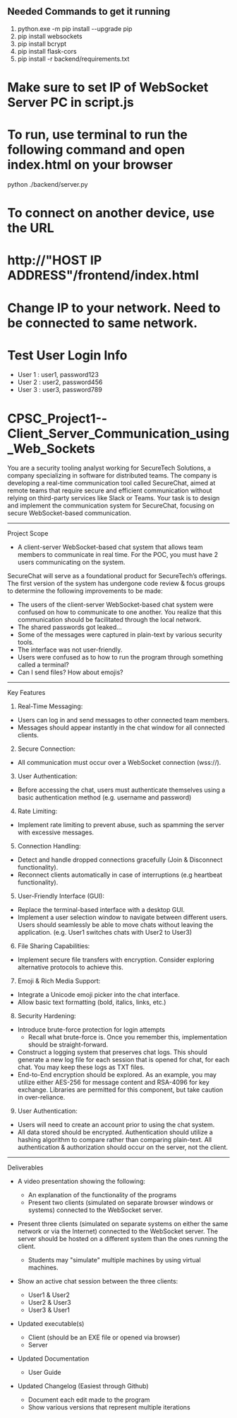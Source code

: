## Needed Commands to get it running
1. python.exe -m pip install --upgrade pip 
2. pip install websockets
3. pip install bcrypt
4. pip install flask-cors
5. pip install -r backend/requirements.txt

# Make sure to set IP of WebSocket Server PC in script.js

# To run, use terminal to run the following command and open index.html on your browser 
python ./backend/server.py

# To connect on another device, use the URL
# http://"HOST IP ADDRESS"/frontend/index.html
# Change IP to your network. Need to be connected to same network.

# Test User Login Info
- User 1 : user1, password123
- User 2 : user2, password456
- User 3 : user3, password789

# CPSC_Project1--Client_Server_Communication_using_Web_Sockets

You are a security tooling analyst working for SecureTech Solutions, a company specializing in software for distributed teams. The company is developing a real-time communication tool called SecureChat, aimed at remote teams that require secure and efficient communication without relying on third-party services like Slack or Teams. Your task is to design and implement the communication system for SecureChat, focusing on secure WebSocket-based communication.
 
-----------------------------------------------------------------------------------------
Project Scope

- A client-server WebSocket-based chat system that allows team members to communicate in real time. For the POC, you must have 2 users communicating on the system.

SecureChat will serve as a foundational product for SecureTech’s offerings. The first version of the system has undergone code review & focus groups to determine the following improvements to be made:

- The users of the client-server WebSocket-based chat system were confused on how to communicate to one another. You realize that this communication should be facilitated through the local network.
- The shared passwords got leaked...
- Some of the messages were captured in plain-text by various security tools. 
- The interface was not user-friendly.
- Users were confused as to how to run the program through something called a terminal?
- Can I send files? How about emojis?

-----------------------------------------------------------------------------------------
Key Features
1. Real-Time Messaging:

- Users can log in and send messages to other connected team members.
- Messages should appear instantly in the chat window for all connected clients.

2. Secure Connection:

- All communication must occur over a WebSocket connection (wss://).

3. User Authentication:

- Before accessing the chat, users must authenticate themselves using a basic authentication method (e.g. username and password)

4. Rate Limiting:

- Implement rate limiting to prevent abuse, such as spamming the server with excessive messages.

5. Connection Handling:

- Detect and handle dropped connections gracefully (Join & Disconnect functionality).
- Reconnect clients automatically in case of interruptions (e.g heartbeat functionality).

5. User-Friendly Interface (GUI):
- Replace the terminal-based interface with a desktop GUI.
- Implement a user selection window to navigate between different users. Users should seamlessly be able to move chats without leaving the application. (e.g. User1 switches chats with User2 to User3)

6. File Sharing Capabilities:
- Implement secure file transfers with encryption. Consider exploring alternative protocols to achieve this.

7. Emoji & Rich Media Support:

- Integrate a Unicode emoji picker into the chat interface.
- Allow basic text formatting (bold, italics, links, etc.)

8. Security Hardening:

- Introduce brute-force protection for login attempts
	- Recall what brute-force is. Once you remember this, implementation should be straight-forward.
- Construct a logging system that preserves chat logs. This should generate a new log file for each session that is opened for chat, for each chat. You may keep these logs as TXT files.
- End-to-End encryption should be explored. As an example, you may utilize either AES-256 for message content and RSA-4096 for key exchange. Libraries are permitted for this component, but take caution in over-reliance.

9. User Authentication: 

- Users will need to create an account prior to using the chat system.
- All data stored should be encrypted. Authentication should utilize a hashing algorithm to compare rather than comparing plain-text. All authentication & authorization should occur on the server, not the client.
 
-----------------------------------------------------------------------------------------
Deliverables
- A video presentation showing the following:
	- An explanation of the functionality of the programs
	- Present two clients (simulated on separate browser windows or systems) connected to the WebSocket server.

- Present three clients (simulated on separate systems on either the same network or via the Internet) connected to the WebSocket server. The server should be hosted on a different system than the ones running the client.
	- Students may "simulate" multiple machines by using virtual machines.

- Show an active chat session between the three clients:
	- User1 & User2
	- User2 & User3
	- User3 & User1

- Updated executable(s)
	- Client (should be an EXE file or opened via browser)
	- Server

- Updated Documentation
	- User Guide

- Updated Changelog (Easiest through Github)
	- Document each edit made to the program
	- Show various versions that represent multiple iterations
